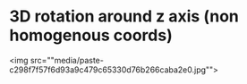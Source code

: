 # 3D rotation around z axis (non homogenous coords)
<img src=""media/paste-c298f7f57f6d93a9c479c65330d76b266caba2e0.jpg"">
